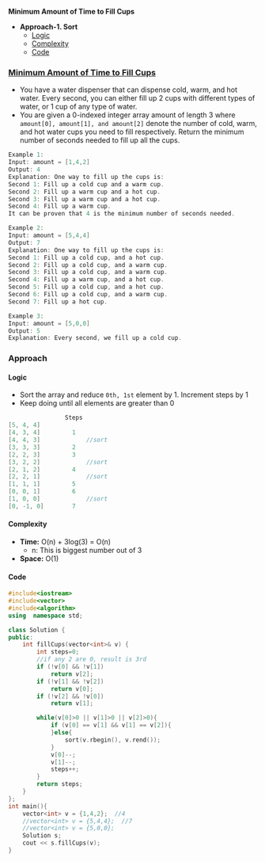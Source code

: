 **Minimum Amount of Time to Fill Cups**
- **Approach-1. Sort**
  - [Logic](#l)
  - [Complexity](#co)
  - [Code](#c)

### [Minimum Amount of Time to Fill Cups](https://leetcode.com/problems/minimum-amount-of-time-to-fill-cups/)
- You have a water dispenser that can dispense cold, warm, and hot water. Every second, you can either fill up 2 cups with different types of water, or 1 cup of any type of water.
- You are given a 0-indexed integer array amount of length 3 where `amount[0], amount[1], and amount[2]` denote the number of cold, warm, and hot water cups you need to fill respectively. Return the minimum number of seconds needed to fill up all the cups.
```c
Example 1:
Input: amount = [1,4,2]
Output: 4
Explanation: One way to fill up the cups is:
Second 1: Fill up a cold cup and a warm cup.
Second 2: Fill up a warm cup and a hot cup.
Second 3: Fill up a warm cup and a hot cup.
Second 4: Fill up a warm cup.
It can be proven that 4 is the minimum number of seconds needed.

Example 2:
Input: amount = [5,4,4]
Output: 7
Explanation: One way to fill up the cups is:
Second 1: Fill up a cold cup, and a hot cup.
Second 2: Fill up a cold cup, and a warm cup.
Second 3: Fill up a cold cup, and a warm cup.
Second 4: Fill up a warm cup, and a hot cup.
Second 5: Fill up a cold cup, and a hot cup.
Second 6: Fill up a cold cup, and a warm cup.
Second 7: Fill up a hot cup.

Example 3:
Input: amount = [5,0,0]
Output: 5
Explanation: Every second, we fill up a cold cup.
```

### Approach
<a name=l></a>
#### Logic
- Sort the array and reduce `0th, 1st` element by 1. Increment steps by 1
- Keep doing until all elements are greater than 0
```c
                Steps
[5, 4, 4]
[4, 3, 4]         1
[4, 4, 3]             //sort
[3, 3, 3]         2
[2, 2, 3]         3
[3, 2, 2]             //sort
[2, 1, 2]         4
[2, 2, 1]             //sort
[1, 1, 1]         5
[0, 0, 1]         6
[1, 0, 0]             //sort
[0, -1, 0]        7
```
<a name=co></a>
#### Complexity
- **Time:** O(n) + 3log(3) = O(n)
  - n: This is biggest number out of 3
- **Space:** O(1)

<a name=c></a>
#### Code
```cpp
#include<iostream>
#include<vector>
#include<algorithm>
using  namespace std;

class Solution {
public:
    int fillCups(vector<int>& v) {
        int steps=0;
        //if any 2 are 0, result is 3rd
        if (!v[0] && !v[1])
            return v[2];
        if (!v[1] && !v[2])
            return v[0];
        if (!v[2] && !v[0])
            return v[1];

        while(v[0]>0 || v[1]>0 || v[2]>0){
            if (v[0] == v[1] && v[1] == v[2]){
            }else{
                sort(v.rbegin(), v.rend());
            }
            v[0]--;
            v[1]--;
            steps++;
        }
        return steps;
    }
};
int main(){
    vector<int> v = {1,4,2};  //4
    //vector<int> v = {5,4,4};  //7
    //vector<int> v = {5,0,0};
    Solution s;
    cout << s.fillCups(v);
}
```
